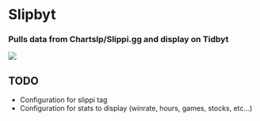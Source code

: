 # Slipbyt

### Pulls data from Chartslp/Slippi.gg and display on Tidbyt

![](./img.jpg)

## TODO 

- Configuration for slippi tag
- Configuration for stats to display (winrate, hours, games, stocks, etc...)
